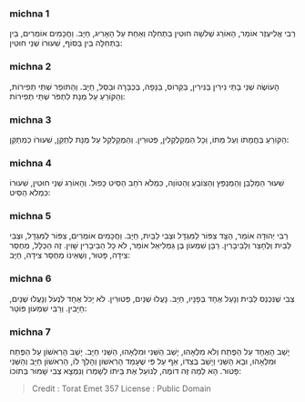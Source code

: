 
### michna 1
רַבִּי אֱלִיעֶזֶר אוֹמֵר, הָאוֹרֵג שְׁלשָׁה חוּטִין בַּתְּחִלָּה וְאַחַת עַל הָאָרִיג, חַיָּב. וַחֲכָמִים אוֹמְרִים, בֵּין בַּתְּחִלָּה בֵּין בַּסּוֹף, שִׁעוּרוֹ שְׁנֵי חוּטִין:

### michna 2
הָעוֹשֶׂה שְׁנֵי בָתֵּי נִירִין בַּנִּירִין, בַּקֵּרוֹס, בַּנָּפָה, בַּכְּבָרָה וּבַסַּל, חַיָּב. וְהַתּוֹפֵר שְׁתֵּי תְפִירוֹת, וְהַקּוֹרֵעַ עַל מְנָת לִתְפֹּר שְׁתֵּי תְפִירוֹת:

### michna 3
הַקּוֹרֵעַ בַּחֲמָתוֹ וְעַל מֵתוֹ, וְכָל הַמְקַלְקְלִין, פְּטוּרִין. וְהַמְקַלְקֵל עַל מְנָת לְתַקֵּן, שִׁעוּרוֹ כַמְתַקֵּן:

### michna 4
שִׁעוּר הַמְלַבֵּן וְהַמְנַפֵּץ וְהַצּוֹבֵעַ וְהַטּוֹוֶה, כִּמְלֹא רֹחַב הַסִּיט כָּפוּל. וְהָאוֹרֵג שְׁנֵי חוּטִין, שִׁעוּרוֹ כִּמְלֹא הַסִּיט:

### michna 5
רַבִּי יְהוּדָה אוֹמֵר, הַצָּד צִפּוֹר לַמִּגְדָּל וּצְבִי לַבַּיִת, חַיָּב. וַחֲכָמִים אוֹמְרִים, צִפּוֹר לַמִּגְדָּל, וּצְבִי לַבַּיִת וְלֶחָצֵר וְלַבֵּיבָרִין. רַבָּן שִׁמְעוֹן בֶּן גַּמְלִיאֵל אוֹמֵר, לֹא כָל הַבֵּיבָרִין שָׁוִין. זֶה הַכְּלָל, מְחֻסַּר צִידָה, פָּטוּר, וְשֶׁאֵינוֹ מְחֻסַּר צִידָה, חַיָּב:

### michna 6
צְבִי שֶׁנִּכְנַס לַבַּיִת וְנָעַל אֶחָד בְּפָנָיו, חַיָּב. נָעֲלוּ שְׁנַיִם, פְּטוּרִין. לֹא יָכֹל אֶחָד לִנְעֹל וְנָעֲלוּ שְׁנַיִם, חַיָּבִין. וְרַבִּי שִׁמְעוֹן פּוֹטֵר:

### michna 7
יָשַׁב הָאֶחָד עַל הַפֶּתַח וְלֹא מִלְּאָהוּ, יָשַׁב הַשֵּׁנִי וּמִלְּאָהוּ, הַשֵּׁנִי חַיָּב. יָשַׁב הָרִאשׁוֹן עַל הַפֶּתַח וּמִלְּאָהוּ, וּבָא הַשֵּׁנִי וְיָשַׁב בְּצִדּוֹ, אַף עַל פִּי שֶׁעָמַד הָרִאשׁוֹן וְהָלַךְ לוֹ, הָרִאשׁוֹן חַיָּב וְהַשֵּׁנִי פָּטוּר. הָא לְמַה זֶּה דוֹמֶה, לְנוֹעֵל אֶת בֵּיתוֹ לְשָׁמְרוֹ וְנִמְצָא צְבִי שָׁמוּר בְּתוֹכוֹ:

>Credit : Torat Emet 357
>License : Public Domain 